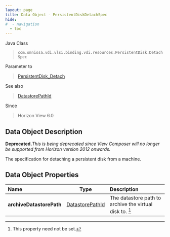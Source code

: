 ```yaml
---
layout: page
title: Data Object - PersistentDiskDetachSpec
hide:
#  - navigation
  - toc
---
```






Java Class
> `com.omnissa.vdi.vlsi.binding.vdi.resources.PersistentDisk.DetachSpec`

Parameter to
> [PersistentDisk_Detach](vdi.resources.PersistentDisk.md#detach)

See also
> [DatastorePathId](vdi.entity.DatastorePathId.md)

Since
> Horizon View 6.0


## Data Object Description

**Deprecated.**_This is being deprecated since View Composer will no longer be supported from Horizon version 2012 onwards._

The specification for detaching a persistent disk from a machine.

## Data Object Properties

 Name | Type | Description
:---|:---:|:---
**archiveDatastorePath**| [DatastorePathId](vdi.entity.DatastorePathId.md)|  The datastore path to archive the virtual disk to. [^1]
 


 


[^1]: This property need not be set.